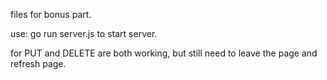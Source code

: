 files for bonus part.

use:
    go run server.js
to start server.

for PUT and DELETE are both working, but still need to leave the page and refresh page.
